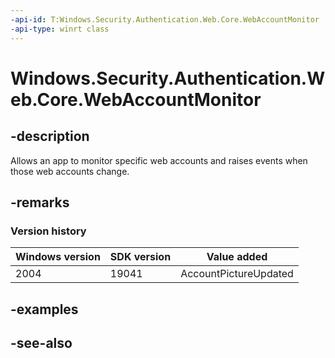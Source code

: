 ```yaml
---
-api-id: T:Windows.Security.Authentication.Web.Core.WebAccountMonitor
-api-type: winrt class
---
```


<!-- Class syntax.
public class WebAccountMonitor : Windows.Security.Authentication.Web.Core.IWebAccountMonitor
-->

# Windows.Security.Authentication.Web.Core.WebAccountMonitor

## -description
Allows an app to monitor specific web accounts and raises events when those web accounts change.

## -remarks

### Version history

| Windows version | SDK version | Value added |
| -- | -- | -- |
| 2004 | 19041 | AccountPictureUpdated |

## -examples

## -see-also
